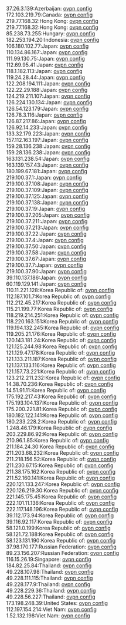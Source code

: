 37.26.3.139:Azerbaijan: [ovpn config](vpn/37_26_3_139.ovpn)  
172.103.219.79:Canada: [ovpn config](vpn/172_103_219_79.ovpn)  
219.77.168.32:Hong Kong: [ovpn config](vpn/219_77_168_32.ovpn)  
219.77.168.32:Hong Kong: [ovpn config](vpn/219_77_168_32.ovpn)  
85.238.73.255:Hungary: [ovpn config](vpn/85_238_73_255.ovpn)  
182.253.194.20:Indonesia: [ovpn config](vpn/182_253_194_20.ovpn)  
106.180.102.77:Japan: [ovpn config](vpn/106_180_102_77.ovpn)  
110.134.86.167:Japan: [ovpn config](vpn/110_134_86_167.ovpn)  
111.99.130.75:Japan: [ovpn config](vpn/111_99_130_75.ovpn)  
112.69.95.41:Japan: [ovpn config](vpn/112_69_95_41.ovpn)  
118.1.182.113:Japan: [ovpn config](vpn/118_1_182_113.ovpn)  
119.24.28.44:Japan: [ovpn config](vpn/119_24_28_44.ovpn)  
122.208.194.111:Japan: [ovpn config](vpn/122_208_194_111.ovpn)  
122.22.29.188:Japan: [ovpn config](vpn/122_22_29_188.ovpn)  
124.219.211.107:Japan: [ovpn config](vpn/124_219_211_107.ovpn)  
126.224.130.134:Japan: [ovpn config](vpn/126_224_130_134.ovpn)  
126.54.123.179:Japan: [ovpn config](vpn/126_54_123_179.ovpn)  
126.78.3.116:Japan: [ovpn config](vpn/126_78_3_116.ovpn)  
126.87.217.86:Japan: [ovpn config](vpn/126_87_217_86.ovpn)  
126.92.14.233:Japan: [ovpn config](vpn/126_92_14_233.ovpn)  
133.32.179.223:Japan: [ovpn config](vpn/133_32_179_223.ovpn)  
157.112.163.197:Japan: [ovpn config](vpn/157_112_163_197.ovpn)  
159.28.136.238:Japan: [ovpn config](vpn/159_28_136_238.ovpn)  
159.28.136.238:Japan: [ovpn config](vpn/159_28_136_238.ovpn)  
163.131.238.54:Japan: [ovpn config](vpn/163_131_238_54.ovpn)  
163.139.157.43:Japan: [ovpn config](vpn/163_139_157_43.ovpn)  
180.199.67.181:Japan: [ovpn config](vpn/180_199_67_181.ovpn)  
219.100.37.1:Japan: [ovpn config](vpn/219_100_37_1.ovpn)  
219.100.37.108:Japan: [ovpn config](vpn/219_100_37_108.ovpn)  
219.100.37.109:Japan: [ovpn config](vpn/219_100_37_109.ovpn)  
219.100.37.125:Japan: [ovpn config](vpn/219_100_37_125.ovpn)  
219.100.37.138:Japan: [ovpn config](vpn/219_100_37_138.ovpn)  
219.100.37.19:Japan: [ovpn config](vpn/219_100_37_19.ovpn)  
219.100.37.205:Japan: [ovpn config](vpn/219_100_37_205.ovpn)  
219.100.37.211:Japan: [ovpn config](vpn/219_100_37_211.ovpn)  
219.100.37.213:Japan: [ovpn config](vpn/219_100_37_213.ovpn)  
219.100.37.22:Japan: [ovpn config](vpn/219_100_37_22.ovpn)  
219.100.37.4:Japan: [ovpn config](vpn/219_100_37_4.ovpn)  
219.100.37.50:Japan: [ovpn config](vpn/219_100_37_50.ovpn)  
219.100.37.58:Japan: [ovpn config](vpn/219_100_37_58.ovpn)  
219.100.37.67:Japan: [ovpn config](vpn/219_100_37_67.ovpn)  
219.100.37.7:Japan: [ovpn config](vpn/219_100_37_7.ovpn)  
219.100.37.90:Japan: [ovpn config](vpn/219_100_37_90.ovpn)  
39.110.137.186:Japan: [ovpn config](vpn/39_110_137_186.ovpn)  
60.119.129.141:Japan: [ovpn config](vpn/60_119_129_141.ovpn)  
110.11.221.128:Korea Republic of: [ovpn config](vpn/110_11_221_128.ovpn)  
112.187.101.7:Korea Republic of: [ovpn config](vpn/112_187_101_7.ovpn)  
112.212.45.217:Korea Republic of: [ovpn config](vpn/112_212_45_217.ovpn)  
115.21.199.77:Korea Republic of: [ovpn config](vpn/115_21_199_77.ovpn)  
118.219.214.251:Korea Republic of: [ovpn config](vpn/118_219_214_251.ovpn)  
118.220.163.151:Korea Republic of: [ovpn config](vpn/118_220_163_151.ovpn)  
119.194.132.245:Korea Republic of: [ovpn config](vpn/119_194_132_245.ovpn)  
119.205.21.176:Korea Republic of: [ovpn config](vpn/119_205_21_176.ovpn)  
120.143.181.24:Korea Republic of: [ovpn config](vpn/120_143_181_24.ovpn)  
121.125.244.98:Korea Republic of: [ovpn config](vpn/121_125_244_98.ovpn)  
121.129.47.178:Korea Republic of: [ovpn config](vpn/121_129_47_178.ovpn)  
121.133.211.187:Korea Republic of: [ovpn config](vpn/121_133_211_187.ovpn)  
121.137.133.116:Korea Republic of: [ovpn config](vpn/121_137_133_116.ovpn)  
121.157.73.221:Korea Republic of: [ovpn config](vpn/121_157_73_221.ovpn)  
123.212.211.232:Korea Republic of: [ovpn config](vpn/123_212_211_232.ovpn)  
14.38.70.236:Korea Republic of: [ovpn config](vpn/14_38_70_236.ovpn)  
14.51.91.11:Korea Republic of: [ovpn config](vpn/14_51_91_11.ovpn)  
175.192.217.43:Korea Republic of: [ovpn config](vpn/175_192_217_43.ovpn)  
175.193.104.137:Korea Republic of: [ovpn config](vpn/175_193_104_137.ovpn)  
175.200.221.81:Korea Republic of: [ovpn config](vpn/175_200_221_81.ovpn)  
180.182.122.141:Korea Republic of: [ovpn config](vpn/180_182_122_141.ovpn)  
180.233.228.2:Korea Republic of: [ovpn config](vpn/180_233_228_2.ovpn)  
1.248.46.179:Korea Republic of: [ovpn config](vpn/1_248_46_179.ovpn)  
203.229.86.92:Korea Republic of: [ovpn config](vpn/203_229_86_92.ovpn)  
210.96.1.85:Korea Republic of: [ovpn config](vpn/210_96_1_85.ovpn)  
211.184.24.30:Korea Republic of: [ovpn config](vpn/211_184_24_30.ovpn)  
211.203.68.232:Korea Republic of: [ovpn config](vpn/211_203_68_232.ovpn)  
211.218.156.52:Korea Republic of: [ovpn config](vpn/211_218_156_52.ovpn)  
211.230.67.15:Korea Republic of: [ovpn config](vpn/211_230_67_15.ovpn)  
211.38.175.162:Korea Republic of: [ovpn config](vpn/211_38_175_162.ovpn)  
211.52.160.141:Korea Republic of: [ovpn config](vpn/211_52_160_141.ovpn)  
220.121.133.247:Korea Republic of: [ovpn config](vpn/220_121_133_247.ovpn)  
220.126.219.30:Korea Republic of: [ovpn config](vpn/220_126_219_30.ovpn)  
221.145.175.45:Korea Republic of: [ovpn config](vpn/221_145_175_45.ovpn)  
222.101.11.136:Korea Republic of: [ovpn config](vpn/222_101_11_136.ovpn)  
222.117.148.196:Korea Republic of: [ovpn config](vpn/222_117_148_196.ovpn)  
39.112.173.94:Korea Republic of: [ovpn config](vpn/39_112_173_94.ovpn)  
39.116.92.117:Korea Republic of: [ovpn config](vpn/39_116_92_117.ovpn)  
58.121.0.199:Korea Republic of: [ovpn config](vpn/58_121_0_199.ovpn)  
58.121.72.188:Korea Republic of: [ovpn config](vpn/58_121_72_188.ovpn)  
58.123.131.190:Korea Republic of: [ovpn config](vpn/58_123_131_190.ovpn)  
37.98.170.177:Russian Federation: [ovpn config](vpn/37_98_170_177.ovpn)  
89.23.156.207:Russian Federation: [ovpn config](vpn/89_23_156_207.ovpn)  
116.15.26.19:Singapore: [ovpn config](vpn/116_15_26_19.ovpn)  
184.82.25.84:Thailand: [ovpn config](vpn/184_82_25_84.ovpn)  
49.228.107.98:Thailand: [ovpn config](vpn/49_228_107_98.ovpn)  
49.228.111.115:Thailand: [ovpn config](vpn/49_228_111_115.ovpn)  
49.228.177.9:Thailand: [ovpn config](vpn/49_228_177_9.ovpn)  
49.228.229.36:Thailand: [ovpn config](vpn/49_228_229_36.ovpn)  
49.228.56.227:Thailand: [ovpn config](vpn/49_228_56_227.ovpn)  
173.198.248.39:United States: [ovpn config](vpn/173_198_248_39.ovpn)  
112.197.154.214:Viet Nam: [ovpn config](vpn/112_197_154_214.ovpn)  
1.52.132.198:Viet Nam: [ovpn config](vpn/1_52_132_198.ovpn)  
